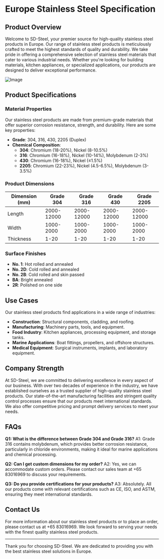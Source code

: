 # Europe Stainless Steel Specification

## Product Overview

Welcome to SD-Steel, your premier source for high-quality stainless steel products in Europe. Our range of stainless steel products is meticulously crafted to meet the highest standards of quality and durability. We take pride in offering a comprehensive selection of stainless steel materials that cater to various industrial needs. Whether you're looking for building materials, kitchen appliances, or specialized applications, our products are designed to deliver exceptional performance.

![Image](https://github.com/user-attachments/assets/2567258e-e124-4816-932d-1809bd27ef0b)

## Product Specifications

### Material Properties

Our stainless steel products are made from premium-grade materials that offer superior corrosion resistance, strength, and durability. Here are some key properties:

- **Grade**: 304, 316, 430, 2205 (Duplex)
- **Chemical Composition**: 
  - **304**: Chromium (18-20%), Nickel (8-10.5%)
  - **316**: Chromium (16-18%), Nickel (10-14%), Molybdenum (2-3%)
  - **430**: Chromium (16-18%), Nickel (≤1.5%)
  - **2205**: Chromium (22-23%), Nickel (4.5-6.5%), Molybdenum (3-3.5%)

### Product Dimensions

| Dimension (mm) | Grade 304 | Grade 316 | Grade 430 | Grade 2205 |
|----------------|-----------|-----------|-----------|------------|
| Length         | 2000-12000| 2000-12000| 2000-12000| 2000-12000 |
| Width          | 1000-2000 | 1000-2000 | 1000-2000 | 1000-2000  |
| Thickness      | 1-20      | 1-20      | 1-20      | 1-20       |

### Surface Finishes

- **No. 1**: Hot rolled and annealed
- **No. 2D**: Cold rolled and annealed
- **No. 2B**: Cold rolled and skin passed
- **BA**: Bright annealed
- **2R**: Polished on one side

## Use Cases

Our stainless steel products find applications in a wide range of industries:

- **Construction**: Structural components, cladding, and roofing.
- **Manufacturing**: Machinery parts, tools, and equipment.
- **Food Industry**: Kitchen appliances, processing equipment, and storage tanks.
- **Marine Applications**: Boat fittings, propellers, and offshore structures.
- **Medical Equipment**: Surgical instruments, implants, and laboratory equipment.

## Company Strength

At SD-Steel, we are committed to delivering excellence in every aspect of our business. With over two decades of experience in the industry, we have established ourselves as a trusted supplier of high-quality stainless steel products. Our state-of-the-art manufacturing facilities and stringent quality control processes ensure that our products meet international standards. We also offer competitive pricing and prompt delivery services to meet your needs.

## FAQs

**Q1: What is the difference between Grade 304 and Grade 316?**
A1: Grade 316 contains molybdenum, which provides better corrosion resistance, particularly in chloride environments, making it ideal for marine applications and chemical processing.

**Q2: Can I get custom dimensions for my order?**
A2: Yes, we can accommodate custom orders. Please contact our sales team at +65 83016969 to discuss your requirements.

**Q3: Do you provide certifications for your products?**
A3: Absolutely. All our products come with relevant certifications such as CE, ISO, and ASTM, ensuring they meet international standards.

## Contact Us

For more information about our stainless steel products or to place an order, please contact us at +65 83016969. We look forward to serving your needs with the finest quality stainless steel products.

---

Thank you for choosing SD-Steel. We are dedicated to providing you with the best stainless steel solutions in Europe.